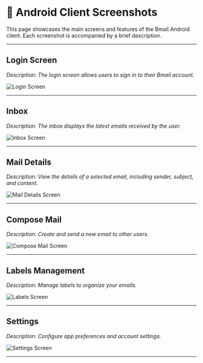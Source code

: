 # 📱 Android Client Screenshots

This page showcases the main screens and features of the Bmail Android client.
Each screenshot is accompanied by a brief description.

---

## Login Screen

_Description: The login screen allows users to sign in to their Bmail account._

![Login Screen](images/login.png)

---

## Inbox

_Description: The inbox displays the latest emails received by the user._

![Inbox Screen](images/inbox.png)

---

## Mail Details

_Description: View the details of a selected email, including sender, subject, and content._

![Mail Details Screen](images/mail_details.png)

---

## Compose Mail

_Description: Create and send a new email to other users._

![Compose Mail Screen](images/compose.png)

---

## Labels Management

_Description: Manage labels to organize your emails._

![Labels Screen](images/labels.png)

---

## Settings

_Description: Configure app preferences and account settings._

![Settings Screen](images/settings.png)

---
